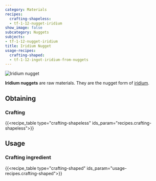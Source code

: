 ```yaml
---
category: Materials
recipes:
  crafting-shapeless:
  - tf-1-12-nugget-iridium
show_image: false
subcategory: Nuggets
subjects:
- tf-1-12-nugget-iridium
title: Iridium Nugget
usage-recipes:
  crafting-shaped:
  - tf-1-12-ingot-iridium-from-nuggets
---
```


![Iridium nugget](/images/docs/1.12/thermal-foundation/nugget-iridium.png)


**Iridium nuggets** are raw materials. They are the nugget form of
[iridium](../iridium-ingot/).


Obtaining
---------

### Crafting
{{<recipe_table type="crafting-shapeless" ids_param="recipes.crafting-shapeless">}}


Usage
-----

### Crafting ingredient
{{<recipe_table type="crafting-shaped" ids_param="usage-recipes.crafting-shaped">}}

